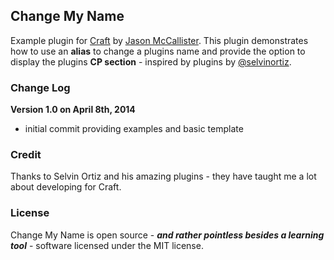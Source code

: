 ## Change My Name

Example plugin for [Craft][cms] by [Jason McCallister][developer]. This plugin demonstrates how to use an **alias** to change a plugins name and provide the option to display the plugins **CP section** - inspired by plugins by [@selvinortiz][selvin].

### Change Log

**Version 1.0 on April 8th, 2014**
- initial commit providing examples and basic template

### Credit
Thanks to Selvin Ortiz and his amazing plugins - they have taught me a lot about developing for Craft.

### License
Change My Name is open source - ***and rather pointless besides a learning tool*** - software licensed under the MIT license.

[developer]:http://themccallister.com "Jason McCallister"
[cms]:http://buildwithcraft.com "Craft CMS"
[selvin]:http://twitter.com/selvinortiz "@selvinortiz"
